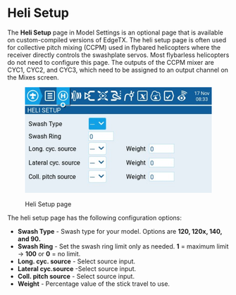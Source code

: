# Heli Setup

The **Heli Setup** page in Model Settings is an optional page that is available on custom-compiled versions of EdgeTX. The heli setup page is often used for collective pitch mixing (CCPM) used in flybared helicopters where the receiver directly controls the swashplate servos. Most flybarless helicopters do not need to configure this page. The outputs of the CCPM mixer are CYC1, CYC2, and CYC3, which need to be assigned to an output channel on the Mixes screen.

<figure><img src="../../../.gitbook/assets/helisetup.jpg" alt=""><figcaption><p>Heli Setup page</p></figcaption></figure>

The heli setup page has the following configuration options:

* **Swash Type** - Swash type for your model. Options are **120, 120x, 140, and 90.**
* **Swash Ring** - Set the swash ring limit only as needed. **1** = maximum limit -> **100** or **0** = no limit.&#x20;
* **Long. cyc. source** - Select source input.
* **Lateral cyc.source** -Select source input.
* **Coll. pitch source** - Select source input.&#x20;
* **Weight** - Percentage value of the stick travel to use.&#x20;
